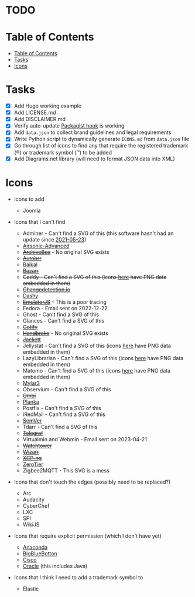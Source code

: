 # TODO

# Table of Contents
- [Table of Contents](#table-of-contents)
- [Tasks](#tasks)
- [Icons](#icons)

# Tasks
- [x] Add Hugo working example
- [x] Add LICENSE.md
- [x] Add DISCLAIMER.md
- [x] Verify auto-update [Packagist hook](https://packagist.org/about#how-to-update-packages) is working
- [x] Add `data.json` to collect brand guidelines and legal requirements
- [x] Write Python script to dynamically generate `ICONS.md` from `data.json` file
- [x] Go through list of icons to find any that require the registered trademark (®) or trademark symbol (™) to be added
- [x] Add Diagrams.net library (will need to format JSON data into XML)

# Icons
- Icons to add
  - Joomla

- Icons that I can't find
  - Adminer - Can't find a SVG of this (this software hasn't had an update since [2021-05-23](https://github.com/vrana/adminer/commit/88647b93e467210f270340e758af6771e2c5638a))
  - [Airsonic-Advanced](https://github.com/airsonic-advanced/airsonic-advanced/issues/979)
  - ~~[ArchiveBox](https://github.com/ArchiveBox/ArchiveBox/issues/1137)~~ - No original SVG exists
  - ~~[Autobrr](https://github.com/autobrr/autobrr/issues/834)~~
  - [Baikal](https://github.com/sabre-io/Baikal/issues/1143)
  - ~~[Bazarr](https://github.com/morpheus65535/bazarr/issues/2020)~~
  - ~~Caddy - Can't find a SVG of this (icons [here](https://github.com/caddyserver/website/tree/master/src/resources/images) have PNG data embedded in them)~~
  - ~~[Changedetection.io](https://github.com/dgtlmoon/changedetection.io/issues/1527)~~
  - [Dashy](https://github.com/Lissy93/dashy/issues/1202)
  - ~~[EmulatorJS](https://github.com/EmulatorJS/EmulatorJS/issues/506)~~ - This is a poor tracing
  - Fedora - Email sent on 2022-12-22
  - Ghost - Can't find a SVG of this
  - Glances - Can't find a SVG of this
  - ~~[Gotify](https://github.com/gotify/website/issues/67)~~
  - ~~[Handbrake](https://github.com/HandBrake/HandBrake/issues/4749)~~ - No original SVG exists
  - ~~[Jackett](https://github.com/Jackett/Jackett/issues/13789)~~
  - Jellystat - Can't find a SVG of this (icons [here](https://github.com/CyferShepard/Jellystat/tree/main/src/pages/images) have PNG data embedded in them)
  - LazyLibrarian - Can't find a SVG of this (icons [here](https://lazylibrarian.gitlab.io/) have PNG data embedded in them)
  - Matomo - Can't find a SVG of this (icons [here](https://matomo.org/trademark/) have PNG data embedded in them)
  - [Mylar3](https://github.com/mylar3/mylar3/issues/1358)
  - Observium - Can't find a SVG of this
  - ~~[Ombi](https://github.com/Ombi-app/Ombi/issues/4834)~~
  - [Planka](https://github.com/plankanban/planka/issues/605)
  - Postfix - Can't find a SVG of this
  - iRedMail - Can't find a SVG of this
  - ~~[SemVer](https://github.com/semver/semver.org/issues/399)~~
  - Tdarr - Can't find a SVG of this
  - ~~[Telegraf](https://github.com/influxdata/telegraf/issues/12327)~~
  - Virtualmin and Webmin - Email sent on 2023-04-21
  - ~~[Watchtower](https://github.com/containrrr/watchtower/issues/1510)~~
  - ~~[Wizarr](https://github.com/Wizarrrr/wizarr/issues/139)~~
  - ~~[XCP-ng](https://github.com/xcp-ng/xcp/issues/583)~~
  - [ZeroTier](https://github.com/zerotier/docs/issues/50)
  - Zigbee2MQTT - This SVG is a mess

- Icons that don't touch the edges (possibly need to be replaced?)
  - Arc
  - Audacity
  - CyberChef
  - LXC
  - SPI
  - WikiJS

- Icons that require explicit permission (which I don't have yet)
  - [Anaconda](https://legal.anaconda.com/policies/en/?name=additional-policies-terms#anaconda-trademark-brand-guidelines)
  - [BigBlueBotton](https://bigbluebutton.org/trademark/)
  - [Cisco](https://www.cisco.com/c/en/us/about/brand-center/logo-usage-guidelines.html)
  - [Oracle](https://www.oracle.com/legal/logos.html) (this includes Java)

- Icons that I think I need to add a trademark symbol to
  - Elastic
